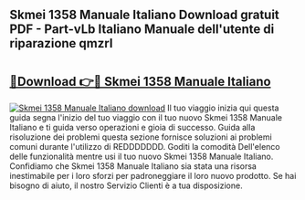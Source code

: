 ## Skmei 1358 Manuale Italiano Download gratuit PDF - Part-vLb Italiano Manuale dell'utente di riparazione qmzrl

# <h2><a href="http://dfgav4f.blite.top/?on=Skmei+1358+Manuale+Italiano">🔗Download 👉🔴 Skmei 1358 Manuale Italiano</a></h2>

[![Skmei 1358 Manuale Italiano download](https://i.imgur.com/lujVjoI.png)](http://dfgav4f.blite.top/?on=Skmei+1358+Manuale+Italiano)
Il tuo viaggio inizia qui questa guida segna l'inizio del tuo viaggio con il tuo nuovo Skmei 1358 Manuale Italiano e ti guida verso operazioni e gioia di successo. Guida alla risoluzione dei problemi questa sezione fornisce soluzioni ai problemi comuni durante l'utilizzo di REDDDDDDD. Goditi la comodità Dell'elenco delle funzionalità mentre usi il tuo nuovo Skmei 1358 Manuale Italiano. Confidiamo che Skmei 1358 Manuale Italiano sia stata una risorsa inestimabile per i loro sforzi per padroneggiare il loro nuovo prodotto. Se hai bisogno di aiuto, il nostro Servizio Clienti è a tua disposizione.
